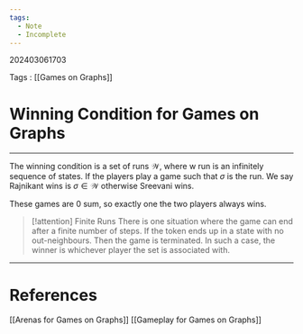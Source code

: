 ```yaml
---
tags:
  - Note
  - Incomplete
---
```


202403061703

Tags : [[Games on Graphs]]
# Winning Condition for Games on Graphs
---
The winning condition is a set of runs $\mathcal W$, where w run is an infinitely sequence of states. If the players play a game such that $\sigma$ is the run. We say Rajnikant wins is $\sigma\in \mathcal W$ otherwise Sreevani wins.

These games are $0$ sum, so exactly one the two players always wins.

>[!attention] Finite Runs
>There is one situation where the game can end after a finite number of steps.
>If the token ends up in a state with no out-neighbours. Then the game is terminated.
>In such a case, the winner is whichever player the set is associated with.

---
# References
[[Arenas for Games on Graphs]]
[[Gameplay for Games on Graphs]]